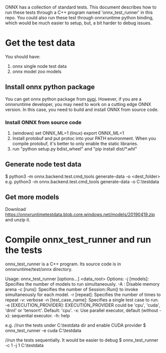 ONNX has a collection of standard tests. This document describes how to run these tests through a C++ program named 'onnx_test_runner' in this repo. You could also run these test through onnxruntime python binding, which would be much easier to setup, but, a bit harder to debug issues.

# Get the test data
You should have:
1. onnx single node test data
2. onnx model zoo models

## Install onnx python package
You can get onnx python package from [pypi](https://pypi.org/). However, if you are a onnxruntime developer, you may need to work on a cutting edge ONNX version. In this case, you need to build and install ONNX from source code.

### Install ONNX from source code
1. (windows) set ONNX_ML=1
   (linux) export ONNX_ML=1
2. Install protobuf and put protoc into your PATH environment. When you compile protobuf, it's better to only enable the static libraries.
3. run "python setup.py bdist_wheel" and "pip install dist/*.whl"

## Generate node test data
$ python3 -m onnx.backend.test.cmd_tools generate-data -o <dest_folder>
e.g.
   python3 -m onnx.backend.test.cmd_tools generate-data -o C:\testdata

## Get more models
Download https://onnxruntimetestdata.blob.core.windows.net/models/20190419.zip and unzip it.

# Compile onnx_test_runner and run the tests
onnx_test_runner is a C++ program. Its source code is in onnxruntime/test/onnx directory.

Usage: onnx_test_runner [options...] <data_root>
Options:
	-j [models]: Specifies the number of models to run simultaneously.
	-A : Disable memory arena
	-c [runs]: Specifies the number of Session::Run() to invoke simultaneously for each model.
	-r [repeat]: Specifies the number of times to repeat
	-v: verbose
	-n [test_case_name]: Specifies a single test case to run.
	-e [EXECUTION_PROVIDER]: EXECUTION_PROVIDER could be 'cpu', 'cuda', 'dnnl' or 'tensorrt'. Default: 'cpu'.
	-x: Use parallel executor, default (without -x): sequential executor.
	-h: help

e.g.
//run the tests under C:\testdata dir and enable CUDA provider
$ onnx_test_runner -e cuda C:\testdata

//run the tests sequentially. It would be easier to debug
$ onnx_test_runner -c 1 -j 1 C:\testdata
